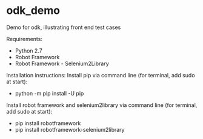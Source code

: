 # odk_demo
Demo for odk, illustrating front end test cases

Requirements:

* Python 2.7
* Robot Framework
* Robot Framework - Selenium2Library

Installation instructions:
Install pip via command line (for terminal, add sudo at start):
* python -m pip install -U pip

Install robot framework and selenium2library via command line (for terminal, add sudo at start):
* pip install robotframework
* pip install robotframework-selenium2library



